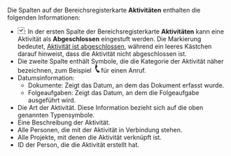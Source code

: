 <!-- markdownlint-disable-file MD041 -->
Die Spalten auf der Bereichsregisterkarte **Aktivitäten** enthalten die folgenden Informationen:

* ![Symbol][img1]: In der ersten Spalte der Bereichsregisterkarte **Aktivitäten** kann eine Aktivität als **Abgeschlossen** eingestuft werden. Die Markierung bedeutet, [Aktivität ist abgeschlossen][1], während ein leeres Kästchen darauf hinweist, dass die Aktivität nicht abgeschlossen ist.
* Die zweite Spalte enthält Symbole, die die Kategorie der Aktivität näher bezeichnen, zum Beispiel ![Symbol][img2]für einen Anruf.
* Datumsinformation:
  * Dokumente: Zeigt das Datum, an dem das Dokument erfasst wurde.
  * Folgeaufgaben: Zeigt das Datum, an dem die Folgeaufgabe ausgeführt wird.
* Die Art der Aktivität. Diese Information bezieht sich auf die oben genannten Typensymbole.
* Eine Beschreibung der Aktivität.
* Alle Personen, die mit der Aktivität in Verbindung stehen.
* Alle Projekte, mit denen die Aktivität verknüpft ist.
* ID der Person, die die Aktivität erstellt hat.

<!-- Referenced links -->
[1]: ../../diary/learn/change-completed-status.md

<!-- Referenced images -->
[img1]: ../../../media/icons/check.bmp
[img2]: ../../../../common/icons/phone.png
